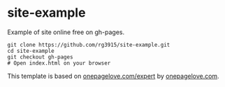 # site-example

Example of site online free on gh-pages.


```
git clone https://github.com/rg3915/site-example.git
cd site-example
git checkout gh-pages
# Open index.html on your browser
```

This template is based on [onepagelove.com/expert](https://onepagelove.com/expert) by [onepagelove.com](https://onepagelove.com/templates/free-templates).

